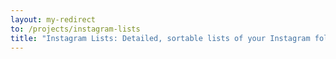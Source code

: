 ```yaml
---
layout: my-redirect
to: /projects/instagram-lists
title: "Instagram Lists: Detailed, sortable lists of your Instagram followings and followers"
---
```

